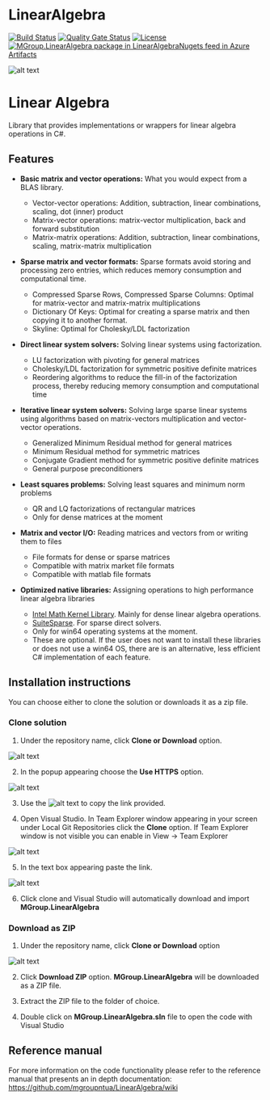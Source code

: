# LinearAlgebra
[![Build Status](https://dev.azure.com/mgroupntua/LinearAlgebra/_apis/build/status/mgroupntua.LinearAlgebra?branchName=master)](https://dev.azure.com/mgroupntua/LinearAlgebra/_build/latest?definitionId=1&branchName=master)
[![Quality Gate Status](https://sonarcloud.io/api/project_badges/measure?project=LinearAlgebra&metric=alert_status)](https://sonarcloud.io/dashboard?id=LinearAlgebra)
[![License](https://img.shields.io/badge/License-Apache%202.0-blue.svg)](https://opensource.org/licenses/Apache-2.0)
[![MGroup.LinearAlgebra package in LinearAlgebraNugets feed in Azure Artifacts](https://feeds.dev.azure.com/mgroupntua/_apis/public/Packaging/Feeds/96ae3fd5-f470-43d0-b423-52a789f440a7/Packages/eec2947d-6e66-4ead-8c17-3ae08b514976/Badge)](https://dev.azure.com/mgroupntua/LinearAlgebra/_packaging?_a=package&feed=96ae3fd5-f470-43d0-b423-52a789f440a7&package=eec2947d-6e66-4ead-8c17-3ae08b514976&preferRelease=true)



![alt text](http://mgroup.ntua.gr/wp-content/uploads/2018/05/MGroup52.png "MGroup")

# Linear Algebra
Library that provides implementations or wrappers for linear algebra operations in C#.

## Features

- **Basic matrix and vector operations:** What you would expect from a BLAS library.
  * Vector-vector operations: Addition, subtraction, linear combinations, scaling, dot (inner) product
  * Matrix-vector operations: matrix-vector multiplication, back and forward substitution
  * Matrix-matrix operations: Addition, subtraction, linear combinations, scaling, matrix-matrix multiplication

- **Sparse matrix and vector formats:** Sparse formats avoid storing and processing zero entries, which reduces memory consumption and computational time.
  * Compressed Sparse Rows, Compressed Sparse Columns: Optimal for matrix-vector and matrix-matrix multiplications 
  * Dictionary Of Keys: Optimal for creating a sparse matrix and then copying it to another format.
  * Skyline: Optimal for Cholesky/LDL factorization

- **Direct linear system solvers:** Solving linear systems using factorization.
  * LU factorization with pivoting for general matrices
  * Cholesky/LDL factorization for symmetric positive definite matrices
  * Reordering algorithms to reduce the fill-in of the factorization process, thereby reducing memory consumption and computational time
  
- **Iterative linear system solvers:** Solving large sparse linear systems using algorithms based on matrix-vectors multiplication and vector-vector operations.
  * Generalized Minimum Residual method for general matrices
  * Minimum Residual method for symmetric matrices
  * Conjugate Gradient method for symmetric positive definite matrices
  * General purpose preconditioners

- **Least squares problems:** Solving least squares and minimum norm problems
  * QR and LQ factorizations of rectangular matrices
  * Only for dense matrices at the moment

- **Matrix and vector I/O:** Reading matrices and vectors from or writing them to files
  * File formats for dense or sparse matrices
  * Compatible with matrix market file formats
  * Compatible with matlab file formats

- **Optimized native libraries:** Assigning operations to high performance linear algebra libraries
  * [Intel Math Kernel Library](https://software.intel.com/en-us/mkl). Mainly for dense linear algebra operations.
  * [SuiteSparse](http://faculty.cse.tamu.edu/davis/suitesparse.html). For sparse direct solvers.
  * Only for win64 operating systems at the moment.
  * These are optional. If the user does not want to install these libraries or does not use a win64 OS, there are is an alternative, less efficient C# implementation of each feature.
  


## Installation instructions
You can choose either to clone the solution or downloads it as a zip file.

### Clone solution
1. Under the repository name, click **Clone or Download** option.

![alt text](https://github.com/mgroupntua/MSolve.Edu/blob/master/Images/CloneOrDownload.png "1")

2. In the popup appearing choose the **Use HTTPS** option.

![alt text](https://github.com/mgroupntua/MSolve.Edu/blob/master/Images/2.png "2")

3. Use the ![alt text](https://github.com/mgroupntua/MSolve.Edu/blob/master/Images/3.png "3") to copy the link provided.

4. Open Visual Studio. In Team Explorer window appearing in your screen under Local Git Repositories click the **Clone** option. If Team Explorer window is not visible you can enable in View -> Team Explorer

  ![alt text](https://github.com/mgroupntua/MSolve.Edu/blob/master/Images/4.png "4")
  
5. In the text box appearing paste the link.

 ![alt text](https://github.com/mgroupntua/MSolve.Edu/blob/master/Images/5.png "5")

6. Click clone and Visual Studio will automatically download and import **MGroup.LinearAlgebra**


### Download as ZIP
1. Under the repository name, click **Clone or Download** option

![alt text](https://github.com/mgroupntua/MSolve.Edu/blob/master/Images/CloneOrDownload.png "1")

2. Click **Download ZIP** option. **MGroup.LinearAlgebra** will be downloaded as a ZIP file.

3. Extract the ZIP file to the folder of choice.

4. Double click on **MGroup.LinearAlgebra.sln** file to open the code with Visual Studio


## Reference manual
For more information on the code functionality please refer to the reference manual that presents an in depth documentation:
https://github.com/mgroupntua/LinearAlgebra/wiki

